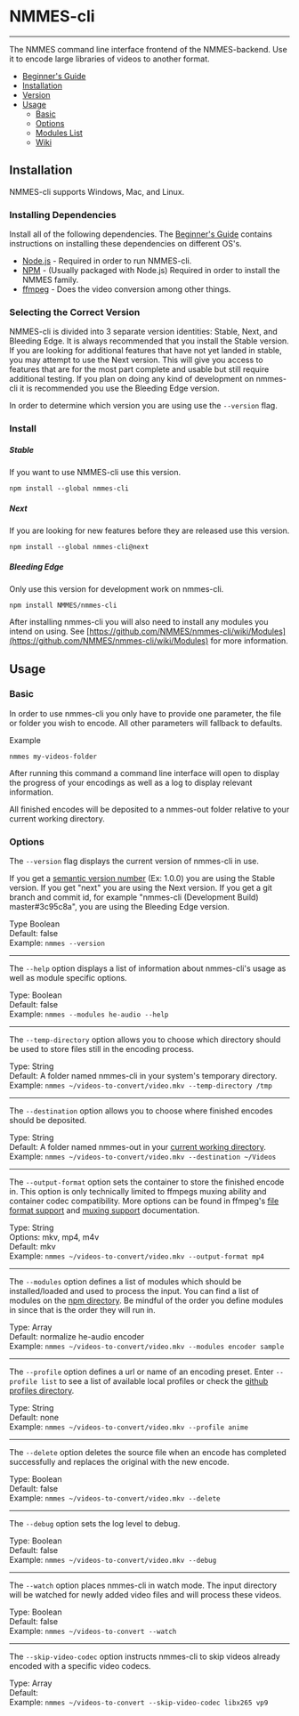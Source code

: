 # NMMES-cli
---

The NMMES command line interface frontend of the NMMES-backend. Use it to encode large libraries of videos to another format.

* [Beginner's Guide](https://github.com/NMMES/nmmes-cli/wiki/Beginner's-Guide)
* [Installation](#installation)
* [Version](#version)
* [Usage](#usage)
  * [Basic](#basic)
  * [Options](#options)
  * [Modules List](https://www.npmjs.com/search?q=nmmes-module)
  * [Wiki](https://github.com/NMMES/nmmes-cli/wiki)

## Installation

NMMES-cli supports Windows, Mac, and Linux.

### Installing Dependencies
Install all of the following dependencies. The [Beginner's Guide](https://github.com/NMMES/nmmes-cli/wiki/Beginner's-Guide#chapter-1-installation) contains instructions on installing these dependencies on different OS's.

- [Node.js](https://nodejs.org/en/) - Required in order to run NMMES-cli.
- [NPM](https://www.npmjs.com/) - (Usually packaged with Node.js) Required in order to install the NMMES family.
- [ffmpeg](https://ffmpeg.org/) - Does the video conversion among other things.

### Selecting the Correct Version
NMMES-cli is divided into 3 separate version identities: Stable, Next, and Bleeding Edge. It is always recommended that you install the Stable version. If you are looking for additional features that have not yet landed in stable, you may attempt to use the Next version. This will give you access to features that are for the most part complete and usable but still require additional testing. If you plan on doing any kind of development on nmmes-cli it is recommended you use the Bleeding Edge version.

In order to determine which version you are using use the `--version` flag.

### Install

##### Stable
If you want to use NMMES-cli use this version.
```
npm install --global nmmes-cli
```

##### Next
If you are looking for new features before they are released use this version.
```
npm install --global nmmes-cli@next
```
##### Bleeding Edge
Only use this version for development work on nmmes-cli.
```
npm install NMMES/nmmes-cli
```

After installing nmmes-cli you will also need to install any modules you intend on using. See [https://github.com/NMMES/nmmes-cli/wiki/Modules](https://github.com/NMMES/nmmes-cli/wiki/Modules) for more information.

## Usage

### Basic
In order to use nmmes-cli you only have to provide one parameter, the file or folder you wish to encode. All other parameters will fallback to defaults.

Example
```
nmmes my-videos-folder
```

After running this command a command line interface will open to display the progress of your encodings as well as a log to display relevant information.

All finished encodes will be deposited to a nmmes-out folder relative to your current working directory.


### Options

The `--version` flag displays the current version of nmmes-cli in use.

If you get a [semantic version number](http://semver.org/) (Ex: 1.0.0) you are using the Stable version. If you get "next" you are using the Next version. If you get a git branch and commit id, for example "nmmes-cli (Development Build) master#3c95c8a", you are using the Bleeding Edge version.

Type Boolean<br>
Default: false<br>
Example: `nmmes --version`

---

The `--help` option displays a list of information about nmmes-cli's usage as well as module specific options.

Type: Boolean<br>
Default: false<br>
Example: `nmmes --modules he-audio --help`

---

The `--temp-directory` option allows you to choose which directory should be used to store files still in the encoding process.

Type: String<br>
Default: A folder named nmmes-cli in your system's temporary directory.<br>
Example: `nmmes ~/videos-to-convert/video.mkv --temp-directory /tmp`

---

The `--destination` option allows you to choose where finished encodes should be deposited.

Type: String<br>
Default: A folder named nmmes-out in your [current working directory](https://www.computerhope.com/jargon/c/currentd.htm).<br>
Example: `nmmes ~/videos-to-convert/video.mkv --destination ~/Videos`

---

The `--output-format` option sets the container to store the finished encode in. This option is only technically limited to ffmpegs muxing ability and container codec compatibility. More options can be found in ffmpeg's [file format support](https://www.ffmpeg.org/general.html#File-Formats) and [muxing support](https://ffmpeg.org/ffmpeg-formats.html#Muxers) documentation.

Type: String<br>
Options: mkv, mp4, m4v<br>
Default: mkv<br>
Example: `nmmes ~/videos-to-convert/video.mkv --output-format mp4`

---

The `--modules` option defines a list of modules which should be installed/loaded and used to process the input. You can find a list of modules on the [npm directory](https://www.npmjs.com/search?q=nmmes-module). Be mindful of the order you define modules in since that is the order they will run in.

Type: Array<br>
Default: normalize he-audio encoder<br>
Example: `nmmes ~/videos-to-convert/video.mkv --modules encoder sample`

---

The `--profile` option defines a url or name of an encoding preset. Enter `--profile list` to see a list of available local profiles or check the [github profiles directory](https://github.com/NMMES/nmmes-cli/tree/master/src/profiles).

Type: String<br>
Default: none<br>
Example: `nmmes ~/videos-to-convert/video.mkv --profile anime`

---

The `--delete` option deletes the source file when an encode has completed successfully and replaces the original with the new encode.

Type: Boolean<br>
Default: false<br>
Example: `nmmes ~/videos-to-convert/video.mkv --delete`

---

The `--debug` option sets the log level to debug.

Type: Boolean<br>
Default: false<br>
Example: `nmmes ~/videos-to-convert/video.mkv --debug`

---

The `--watch` option places nmmes-cli in watch mode. The input directory will be watched for newly added video files and will process these videos.

Type: Boolean<br>
Default: false<br>
Example: `nmmes ~/videos-to-convert --watch`

---

The `--skip-video-codec` option instructs nmmes-cli to skip videos already encoded with a specific video codecs.

Type: Array<br>
Default: <br>
Example: `nmmes ~/videos-to-convert --skip-video-codec libx265 vp9`

